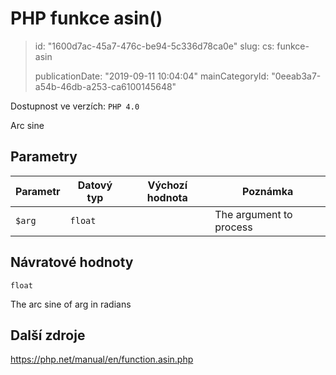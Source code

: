 PHP funkce asin()
=================

> id: "1600d7ac-45a7-476c-be94-5c336d78ca0e"
> slug:
> 	cs: funkce-asin
> 
> publicationDate: "2019-09-11 10:04:04"
> mainCategoryId: "0eeab3a7-a54b-46db-a253-ca6100145648"

Dostupnost ve verzích: `PHP 4.0`

Arc sine


Parametry
--------------

| Parametr | Datový typ | Výchozí hodnota | Poznámka |
|-----|-----|-----|-----|
| `$arg` | `float` |  | The argument to process |


Návratové hodnoty
----------------

`float`

The arc sine of arg in radians

Další zdroje
------------

https://php.net/manual/en/function.asin.php
